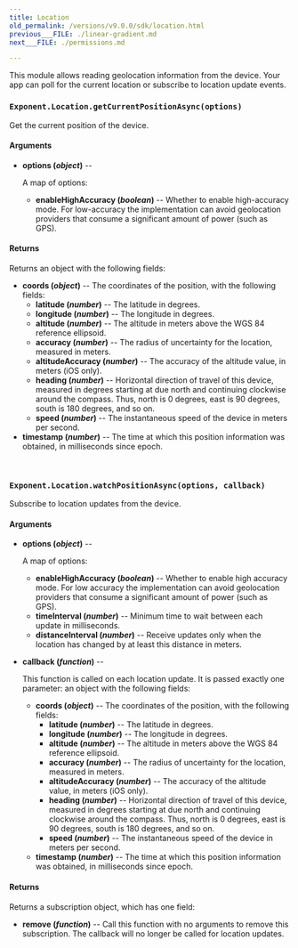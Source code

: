```yaml
---
title: Location
old_permalink: /versions/v9.0.0/sdk/location.html
previous___FILE: ./linear-gradient.md
next___FILE: ./permissions.md

---
```


This module allows reading geolocation information from the device. Your app can poll for the current location or subscribe to location update events.

### `Exponent.Location.getCurrentPositionAsync(options)`
Get the current position of the device.

#### Arguments

* **options (_object_)** --

    A map of options:

  * **enableHighAccuracy (_boolean_)** -- Whether to enable high-accuracy mode. For low-accuracy the implementation can avoid geolocation providers that consume a significant amount of power (such as GPS).

#### Returns

Returns an object with the following fields:

* **coords (_object_)** -- The coordinates of the position, with the following fields:
  * **latitude (_number_)** -- The latitude in degrees.
  * **longitude (_number_)** -- The longitude in degrees.
  * **altitude (_number_)** -- The altitude in meters above the WGS 84 reference ellipsoid.
  * **accuracy (_number_)** -- The radius of uncertainty for the location, measured in meters.
  * **altitudeAccuracy (_number_)** -- The accuracy of the altitude value, in meters (iOS only).
  * **heading (_number_)** -- Horizontal direction of travel of this device, measured in degrees starting at due north and continuing clockwise around the compass. Thus, north is 0 degrees, east is 90 degrees, south is 180 degrees, and so on.
  * **speed (_number_)** -- The instantaneous speed of the device in meters per second.
* **timestamp (_number_)** -- The time at which this position information was obtained, in milliseconds since epoch.

 
### `Exponent.Location.watchPositionAsync(options, callback)`
Subscribe to location updates from the device.

#### Arguments

* **options (_object_)** --

    A map of options:

  * **enableHighAccuracy (_boolean_)** -- Whether to enable high accuracy mode. For low accuracy the implementation can avoid geolocation providers that consume a significant amount of power (such as GPS).
  * **timeInterval (_number_)** -- Minimum time to wait between each update in milliseconds.
  * **distanceInterval (_number_)** -- Receive updates only when the location has changed by at least this distance in meters.

* **callback (_function_)** --

    This function is called on each location update. It is passed exactly one parameter: an object with the following fields:

  * **coords (_object_)** -- The coordinates of the position, with the following fields:
    * **latitude (_number_)** -- The latitude in degrees.
    * **longitude (_number_)** -- The longitude in degrees.
    * **altitude (_number_)** -- The altitude in meters above the WGS 84 reference ellipsoid.
    * **accuracy (_number_)** -- The radius of uncertainty for the location, measured in meters.
    * **altitudeAccuracy (_number_)** -- The accuracy of the altitude value, in meters (iOS only).
    * **heading (_number_)** -- Horizontal direction of travel of this device, measured in degrees starting at due north and continuing clockwise around the compass. Thus, north is 0 degrees, east is 90 degrees, south is 180 degrees, and so on.
    * **speed (_number_)** -- The instantaneous speed of the device in meters per second.
  * **timestamp (_number_)** -- The time at which this position information was obtained, in milliseconds since epoch.

#### Returns

Returns a subscription object, which has one field:

* **remove (_function_)** -- Call this function with no arguments to remove this subscription. The callback will no longer be called for location updates.
